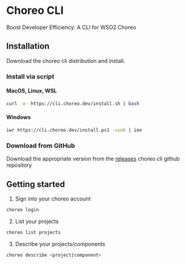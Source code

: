 # Choreo CLI

Boost Developer Efficiency: A CLI for WSO2 Choreo

## Installation
Download the choreo cli distribution and install.

### Install via script

#### MacOS, Linux, WSL
```bash
curl -o- https://cli.choreo.dev/install.sh | bash
```

#### Windows
```bash
iwr https://cli.choreo.dev/install.ps1 -useb | iex
```

### Download from GitHub
Download the appropriate version from the [releases](https://github.com/wso2/choreo-cli/releases) choreo cli github repository

## Getting started

1. Sign into your choreo account
```bash
choreo login
```
2. List your projects
```bash
choreo list projects
```
3. Describe your projects/components
```bash
choreo describe <project|component>
```

